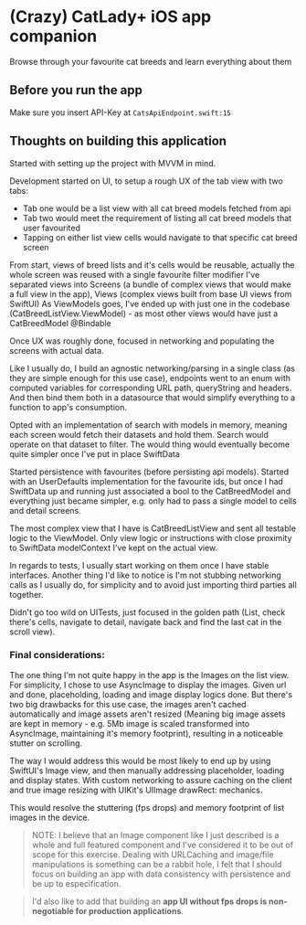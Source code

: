 # (Crazy) CatLady+ iOS app companion
Browse through your favourite cat breeds and learn everything about them

## Before you run the app

Make sure you insert API-Key at ```CatsApiEndpoint.swift:15```

## Thoughts on building this application

Started with setting up the project with MVVM in mind.

Development started on UI, to setup a rough UX of the tab view with two tabs:
- Tab one would be a list view with all cat breed models fetched from api
- Tab two would meet the requirement of listing all cat breed models that user favourited
- Tapping on either list view cells would navigate to that specific cat breed screen

From start, views of breed lists and it's cells would be reusable, actually the whole screen was reused with a single favourite filter modifier
I've separated views into Screens (a bundle of complex views that would make a full view in the app), Views (complex views built from base UI views from SwiftUI)
As ViewModels goes, I've ended up with just one in the codebase (CatBreedListView.ViewModel) - as most other views would have just a CatBreedModel @Bindable

Once UX was roughly done, focused in networking and populating the screens with actual data.

Like I usually do, I build an agnostic networking/parsing in a single class (as they are simple enough for this use case), endpoints went to an enum with computed variables for corresponding URL path, queryString and headers. And then bind them both in a datasource that would simplify everything to a function to app's consumption.

Opted with an implementation of search with models in memory, meaning each screen would fetch their datasets and hold them. Search would operate on that dataset to filter.
 The would thing would eventually become quite simpler once I've put in place SwiftData

Started persistence with favourites (before persisting api models). Started with an UserDefaults implementation for the favourite ids, but once I had SwiftData up and running just associated a bool to the CatBreedModel and everything just became simpler, e.g. only had to pass a single model to cells and detail screens.

The most complex view that I have is CatBreedListView and sent all testable logic to the ViewModel. Only view logic or instructions with close proximity to SwiftData modelContext I've kept on the actual view.

In regards to tests, I usually start working on them once I have stable interfaces. Another thing I'd like to notice is I'm not stubbing networking calls as I usually do, for simplicity and to avoid just importing third parties all together.

Didn't go too wild on UITests, just focused in the golden path (List, check there's cells, navigate to detail, navigate back and find the last cat in the scroll view).

### Final considerations:

The one thing I'm not quite happy in the app is the Images on the list view.
For simplicity, I chose to use AsyncImage to display the images. Given url and done, placeholding, loading and image display logics done.
But there's two big drawbacks for this use case, the images aren't cached automatically and image assets aren't resized (Meaning big image assets are kept in memory - e.g. 5Mb image is scaled transformed into AsyncImage, maintaining it's memory footprint), resulting in a noticeable stutter on scrolling.

The way I would address this would be most likely to end up by using SwiftUI's Image view, and then manually addressing placeholder, loading and display states. With custom networking to assure caching on the client and true image resizing with UIKit's UIImage drawRect: mechanics.

This would resolve the stuttering (fps drops) and memory footprint of list images in the device.

> NOTE: I believe that an Image component like I just described is a whole and full featured component and I've considered it to be out of scope for this exercise. Dealing with URLCaching and image/file manipulations is something can be a rabbit hole, I felt that I should focus on building an app with data consistency with persistence and be up to especification.

> I'd also like to add that building an **app UI without fps drops is non-negotiable for production applications**.
